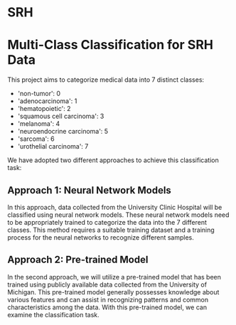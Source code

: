 # SRH

# Multi-Class Classification for SRH Data

This project aims to categorize medical data into 7 distinct classes:

- 'non-tumor': 0
- 'adenocarcinoma': 1
- 'hematopoietic': 2
- 'squamous cell carcinoma': 3
- 'melanoma': 4
- 'neuroendocrine carcinoma': 5
- 'sarcoma': 6
- 'urothelial carcinoma': 7

We have adopted two different approaches to achieve this classification task:

## Approach 1: Neural Network Models

In this approach, data collected from the University Clinic Hospital will be classified using neural network models. These neural network models need to be appropriately trained to categorize the data into the 7 different classes. This method requires a suitable training dataset and a training process for the neural networks to recognize different samples.

## Approach 2: Pre-trained Model

In the second approach, we will utilize a pre-trained model that has been trained using publicly available data collected from the University of Michigan. This pre-trained model generally possesses knowledge about various features and can assist in recognizing patterns and common characteristics among the data. With this pre-trained model, we can examine the classification task.
